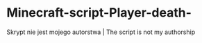 # Minecraft-script-Player-death-
Skrypt nie jest mojego autorstwa | The script is not my authorship  
